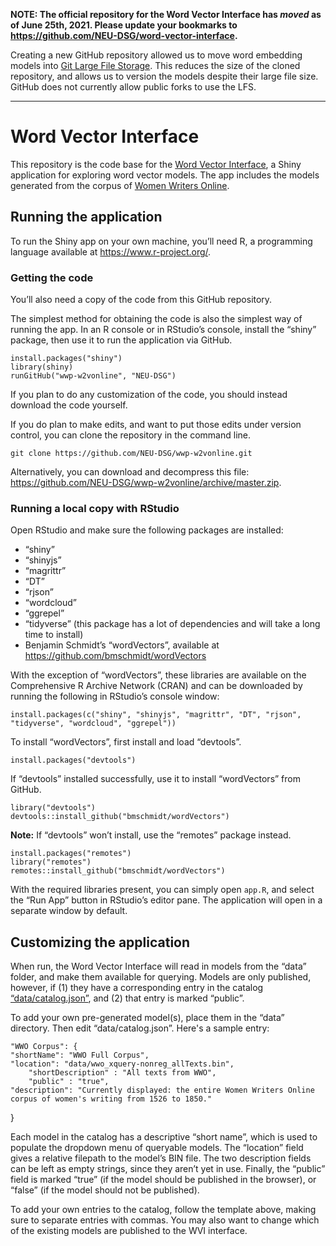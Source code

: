 **NOTE: The official repository for the Word Vector Interface has _moved_ as of June 25th, 2021. Please update your bookmarks to <https://github.com/NEU-DSG/word-vector-interface>.**

Creating a new GitHub repository allowed us to move word embedding models into [Git Large File Storage](https://git-lfs.github.com/). This reduces the size of the cloned repository, and allows us to version the models despite their large file size. GitHub does not currently allow public forks to use the LFS.

---

# Word Vector Interface

This repository is the code base for the [Word Vector Interface](http://lab.wwp.northeastern.edu/tool/), a Shiny application for exploring word vector models. The app includes the models generated from the corpus of [Women Writers Online](https://wwp.northeastern.edu/wwo/).

## Running the application

To run the Shiny app on your own machine, you’ll need R, a programming language available at <https://www.r-project.org/>.

### Getting the code

You’ll also need a copy of the code from this GitHub repository.

The simplest method for obtaining the code is also the simplest way of running the app. In an R console or in RStudio’s console, install the “shiny” package, then use it to run the application via GitHub.

	install.packages("shiny")
	library(shiny)
	runGitHub("wwp-w2vonline", "NEU-DSG")

If you plan to do any customization of the code, you should instead download the code yourself.

If you do plan to make edits, and want to put those edits under version control, you can clone the repository in the command line.

	git clone https://github.com/NEU-DSG/wwp-w2vonline.git

Alternatively, you can download and decompress this file: <https://github.com/NEU-DSG/wwp-w2vonline/archive/master.zip>.


### Running a local copy with RStudio

Open RStudio and make sure the following packages are installed:

* “shiny”
* “shinyjs”
* “magrittr”
* “DT”
* “rjson”
* “wordcloud”
* “ggrepel”
* “tidyverse” (this package has a lot of dependencies and will take a long time to install)
* Benjamin Schmidt’s “wordVectors”, available at <https://github.com/bmschmidt/wordVectors>

With the exception of “wordVectors”, these libraries are available on the Comprehensive R Archive Network (CRAN) and can be downloaded by running the following in RStudio’s console window:

	install.packages(c("shiny", "shinyjs", "magrittr", "DT", "rjson", "tidyverse", "wordcloud", "ggrepel"))

To install “wordVectors”, first install and load “devtools”.

	install.packages("devtools")

If “devtools” installed successfully, use it to install “wordVectors” from GitHub.

	library("devtools")
	devtools::install_github("bmschmidt/wordVectors")

**Note:** If “devtools” won’t install, use the “remotes” package instead.

	install.packages("remotes")
	library("remotes")
	remotes::install_github("bmschmidt/wordVectors")

With the required libraries present, you can simply open `app.R`, and select the “Run App” button in RStudio’s editor pane. The application will open in a separate window by default.

<!--### Publishing to Shinyapps.io
*I haven’t done this part myself, but [the instructions](http://shiny.rstudio.com/articles/shinyapps.html) seem pretty straightforward.*-->


## Customizing the application

When run, the Word Vector Interface will read in models from the “data” folder, and make them available for querying. Models are only published, however, if (1) they have a corresponding entry in the catalog [“data/catalog.json”](https://github.com/NEU-DSG/wwp-w2vonline/blob/master/data/catalog.json), and (2) that entry is marked “public”.

To add your own pre-generated model(s), place them in the “data” directory. Then edit “data/catalog.json”. Here's a sample entry:

	"WWO Corpus": {
    "shortName": "WWO Full Corpus",
    "location": "data/wwo_xquery-nonreg_allTexts.bin",
	    "shortDescription" : "All texts from WWO",
	    "public" : "true",  
    "description": "Currently displayed: the entire Women Writers Online corpus of women's writing from 1526 to 1850."
  }

Each model in the catalog has a descriptive “short name”, which is used to populate the dropdown menu of queryable models. The “location” field gives a relative filepath to the model’s BIN file. The two description fields can be left as empty strings, since they aren’t yet in use. Finally, the “public” field is marked “true” (if the model should be published in the browser), or “false” (if the model should not be published).

To add your own entries to the catalog, follow the template above, making sure to separate entries with commas. You may also want to change which of the existing models are published to the WVI interface.
